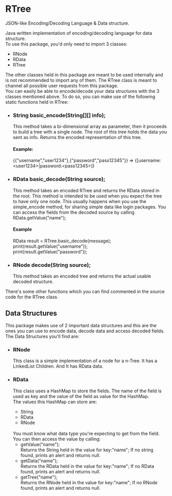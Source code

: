# RTree
JSON-like Encoding/Decoding Language &amp; Data structure.

<p>
Java written implementation of encoding/decoding language for data structure. <br>
To use this package, you'd only need to import 3 classes:
<ul>
  <li>
    RNode
  </li>
  <li>
    RData
  </li>
  <li>
    RTree
  </li>
</ul>
The other classes held in this package are meant to be used internally and is not recommended to import any of them.
The RTree class is meant to channel all possible user requests from this package. <br>
You can easily be able to encode/decode your data structures with the 3 classes mentioned above.
To do so, you can make use of the following static functions held in RTree:
<ul>
  <li>
    <h3>String basic_encode(String[][] info);</h3> 
    <p>This method takes a bi-dimensional array as parameter, then it proceeds to build a tree
    with a single node. The root of this tree holds the data you sent as info. Returns the encoded 
    representation of this tree.</p>
    <h4>Example:</h4>
    <p>
    {{"username","user1234"},{"password","pass12345"}} => {[username:&lt;user1234&gt;|password:&lt;pass12345&gt;]}
    </p>
  </li>
  <li>
  <h3>RData basic_decode(String source);</h3> 
    <p>
    This method takes an encoded RTree and returns the RData stored in the root.
    This method is intended to be used when you expect the tree to have only one node. This usually happens
    when you use the simple_encode method, for sharing simple data like login packages.
    You can access the fields from the decoded source by calling RData.getValue("name");
    </p>
    <h4>
    Example
    </h4>
    <p>
    RData result = RTree.basic_decode(message);<br>
    print(result.getValue("username"));<br>
    print(result.getValue("password"));
    </p>
  </li>
  <li>
  <h3>RNode decode(String source);</h3>
  <p>
  This method takes an encoded tree and returns the actual usable decoded structure.
  </p>
  </li>
</ul>
There's some other functions which you can find commented in the source code for the RTree class.<br>
<h2>Data Structures</h2>
<p>
This package makes use of 2 important data structures and this are the ones you can use
to encode data, decode data and access decoded fields. The Data Structures you'll find are:
<ul>
<li>
  <h3>RNode</h3>
  <p>
    This class is a simple implementation of a node for a n-Tree. It has a LinkedList<RNode> Children.
    And It has RData data.
  </p>
</li>
<li>
  <h3>RData</h3>
  <p>
    This class uses a HashMap to store the fields. The name of the field is used as key
    and the value of the field as value for the HashMap. <br>
    The values this HashMap can store are:
    <ul>
      <li>
        String  
      </li>
      <li>
        RData
      </li>
      <li>
        RNode
      </li>
    </ul>
    <br>
    You must know what data type you're expecting to get from the field.
    You can then access the value by calling:
    <ul>
      <li>
        getValue("name");<br>
        Returns the String held in the value for key:"name"; If no string found, prints an alert and returns null.
      </li>
      <li>
        getData("name");<br>
        Returns the RData held in the value for key:"name"; If no RData found, prints an alert and returns null.
      </li>
      <li>
        getTree("name");<br>
        Returns the RNode held in the value for key:"name"; If no RNode found, prints an alert and returns null.
      </li>
    <ul>
  </p>
</li>
</ul>
</p>
</p>
